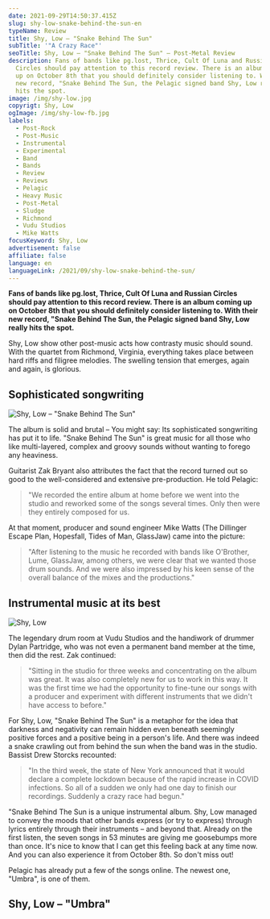```yaml
---
date: 2021-09-29T14:50:37.415Z
slug: shy-low-snake-behind-the-sun-en
typeName: Review
title: Shy, Low – "Snake Behind The Sun"
subTitle: '"A Crazy Race"'
seoTitle: Shy, Low – "Snake Behind The Sun" – Post-Metal Review
description: Fans of bands like pg.lost, Thrice, Cult Of Luna and Russian
  Circles should pay attention to this record review. There is an album coming
  up on October 8th that you should definitely consider listening to. With their
  new record, "Snake Behind The Sun, the Pelagic signed band Shy, Low really
  hits the spot.
image: /img/shy-low.jpg
copyrigt: Shy, Low
ogImage: /img/shy-low-fb.jpg
labels:
  - Post-Rock
  - Post-Music
  - Instrumental
  - Experimental
  - Band
  - Bands
  - Review
  - Reviews
  - Pelagic
  - Heavy Music
  - Post-Metal
  - Sludge
  - Richmond
  - Vudu Studios
  - Mike Watts
focusKeyword: Shy, Low
advertisement: false
affiliate: false
language: en
languageLink: /2021/09/shy-low-snake-behind-the-sun/
---
```

**Fans of bands like pg.lost, Thrice, Cult Of Luna and Russian Circles should pay attention to this record review. There is an album coming up on October 8th that you should definitely consider listening to. With their new record, "Snake Behind The Sun, the Pelagic signed band Shy, Low really hits the spot.**

Shy, Low show other post-music acts how contrasty music should sound.  With the quartet from Richmond, Virginia, everything takes place between hard riffs and filigree melodies. The swelling tension that emerges, again and again, is glorious.

## Sophisticated songwriting

![Shy, Low – "Snake Behind The Sun"](/img/shylow1627286341508331.jpg "Shy, Low – \"Snake Behind The Sun\"")

The album is solid and brutal –  You might say: Its sophisticated songwriting has put it to life. "Snake Behind The Sun" is great music for all those who like multi-layered, complex and groovy sounds without wanting to forego any heaviness.

Guitarist Zak Bryant also attributes the fact that the record turned out so good to the well-considered and extensive pre-production. He told Pelagic:

> "We recorded the entire album at home before we went into the studio and reworked some of the songs several times. Only then were they entirely composed for us. 

At that moment, producer and sound engineer Mike Watts (The Dillinger Escape Plan, Hopesfall, Tides of Man, GlassJaw) came into the picture:

> "After listening to the music he recorded with bands like O'Brother, Lume, GlassJaw, among others, we were clear that we wanted those drum sounds. And we were also impressed by his keen sense of the overall balance of the mixes and the productions."

## Instrumental music at its best

![Shy, Low](/img/shy-low-1.jpeg "Shy, Low")

The legendary drum room at Vudu Studios and the handiwork of drummer Dylan Partridge, who was not even a permanent band member at the time, then did the rest. Zak continued:

> "Sitting in the studio for three weeks and concentrating on the album was great. It was also completely new for us to work in this way. It was the first time we had the opportunity to fine-tune our songs with a producer and experiment with different instruments that we didn't have access to before."

For Shy, Low, "Snake Behind The Sun" is a metaphor for the idea that darkness and negativity can remain hidden even beneath seemingly positive forces and a positive being in a person's life. And there was indeed a snake crawling out from behind the sun when the band was in the studio. Bassist Drew Storcks recounted:

> "In the third week, the state of New York announced that it would declare a complete lockdown because of the rapid increase in COVID infections. So all of a sudden we only had one day to finish our recordings. Suddenly a crazy race had begun."

"Snake Behind The Sun is a unique instrumental album. Shy, Low managed to convey the moods that other bands express (or try to express) through lyrics entirely through their instruments – and beyond that. Already on the first listen, the seven songs in 53 minutes are giving me goosebumps more than once. It's nice to know that I can get this feeling back at any time now. And you can also experience it from October 8th. So don't miss out!

Pelagic has already put a few of the songs online. The newest one, "Umbra", is one of them.

## Shy, Low – "Umbra"

<YouTube id="MkiJA5-UbQc" />